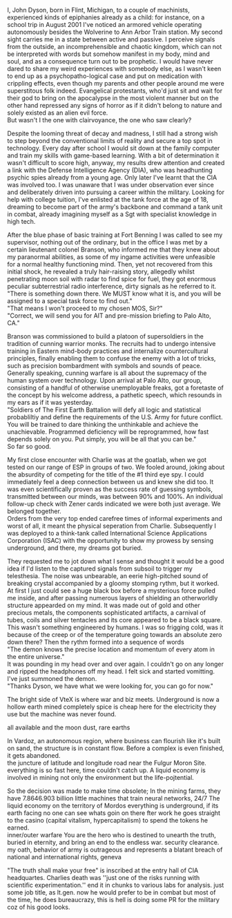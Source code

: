 I, John Dyson, born in Flint, Michigan, to a couple of machinists, experienced kinds of epiphanies already as a child: for instance, on a school trip in August 2001 I've noticed an armored vehicle operating autonomously besides the Wolverine to Ann Arbor Train station. My second sight carries me in a state between active and passive. I perceive signals from the outside, an incomprehensible and chaotic kingdom, which can not be interpreted with words but somehow manifest in my body, mind and soul, and as a consequence turn out to be prophetic. 
I would have never dared to share my weird experiences with somebody else, as I wasn't keen to end up as a psychopatho-logical case and put on medication with crippling effects, even though my parents and other people around me were superstitous folk indeed.
Evangelical protestants, who'd just sit and wait for their god to bring on the apocalypse in the most violent manner but on the other hand repressed any signs of horror as if it didn't belong to nature and solely existed as an alien evil force.<br>
But wasn't I the one with clairvoyance, the one who saw clearly?

Despite the looming threat of decay and madness, I still had a strong wish to step beyond the conventional limits of reality and secure a top spot in technology. Every day after school I would sit down at the family computer and train my skills with game-based learning. With a bit of determination it wasn't difficult to score high, anyway, my results drew attention and created a link with the Defense Intelligence Agency (DIA), who was headhunting psychic spies already from a young age. Only later I've learnt that the CIA was involved too. I was unaware that I was under observation ever since and deliberately driven into pursuing a career within the military. Looking for help with college tuition, I've enlisted at the tank force at the age of 18, dreaming to become part of the army's backbone and command a tank unit in combat, already imagining myself as a Sgt with specialist knowledge in high tech. 

After the blue phase of basic training at Fort Benning I was called to see my supervisor, nothing out of the ordinary, but in the office I was met by a certain lieutenant colonel Branson, who informed me that they knew about my paranormal abilities, as some of my ingame activities were unfeasible for a normal healthy functioning mind. Then, yet not recovered from this initial shock, he revealed a truly hair-raising story, allegedly whilst penetrating moon soil with radar to find spice for fuel, they got enormous peculiar subterrestrial radio interference, dirty signals as he referred to it.<br>
"There is something down there. We MUST know what it is, and you will be assigned to a special task force to find out."<br>
"That means I won't proceed to my chosen MOS, Sir?"<br>
"Correct, we will send you for AIT and pre-mission briefing to Palo Alto, CA."

Branson was commissioned to build a platoon of supersoldiers in the tradition of cunning warrior monks. The recruits had to undergo intensive training in Eastern mind-body practices and internalize countercultural principles, finally enabling them to confuse the enemy with a lot of tricks, such as precision bombardment with symbols and sounds of peace. Generally speaking, cunning warfare is all about the supremacy of the human system over technology. Upon arrival at Palo Alto, our group, consisting of a handful of otherwise unemployable freaks, got a foretaste of the concept by his welcome address, a pathetic speech, which resounds in my ears as if it was yesterday.<br>
"Soldiers of The First Earth Battalion will defy all logic and statistical probabliltiy and define the requirements of the U.S. Army for future conflict. 
You will be trained to dare thinking the unthinkable and achieve the unachievable. Programmed deficiency will be reprogrammed, how fast depends solely on you. Put simply, you will be all that you can be."<br>
So far so good.
 
My first close encounter with Charlie was at the goatlab, when we got tested on our range of ESP in groups of two. We fooled around, joking about the absurdity of competing for the title of the #1 third eye spy. I could immediately feel a deep connection between us and knew she did too. It was even scientifically proven as the success rate of guessing symbols, transmitted between our minds, was between 90% and 100%. An individual follow-up check with Zener cards indicated we were both just average. We belonged together.<br>
Orders from the very top ended carefree times of informal experiments and worst of all, it meant the physical seperation from Charlie. Subsequently I was deployed to a think-tank called International Science Applications Corporation (ISAC) with the opportunity to show my prowess by sensing underground, and there, my dreams got buried.

They requested me to jot down what I sense and thought it would be a good idea if I'd listen to the captured signals from subsoil to trigger my telesthesia. The noise was unbearable, an eerie high-pitched sound of breaking crystal accompanied by a gloomy stomping rythm, but it worked. At first I just could see a huge black box before a mysterious force pulled me inside, and after passing numerous layers of shielding an otherworldly structure appearded on my mind. It was made out of gold and other precious metals, the components sophisticated artifacts, a carnival of tubes, coils and silver tentacles and its core appeared to be a black square. This wasn't something engineered by humans. I was so frigging cold, was it because of the creep or of the temperature going towards an absolute zero down there? Then the rythm formed into a sequence of words<br>
"The demon knows the precise location and momentum of every atom in the entire universe."<br>
It was pounding in my head over and over again. I couldn't go on any longer and ripped the headphones off my head. I felt sick and started vomitting. I've just summoned the demon.<br>
"Thanks Dyson, we have what we were looking for, you can go for now."

The bright side of VteX is where war and biz meets. 
Underground is now a hollow earth
mined completely
spice is cheap here for the electricity they use 
but the machine was never found. 

all available and the moon dust, rare earths

In Vardoz, an autonomous region, where business can flourish 
like it's built on sand, the structure is in constant flow.  Before a complex is even finished, it gets abandoned.  
the juncture of latitude and longitude road near the Fulgur Moron Site. everything is so fast here, time couldn't catch up. 
A liquid economy is involved in mining not only the environment but the life-pojtential. 

 So the decision was made to make time obsolete; In the mining farms, they have 7.8646.903 billion little machines that train neural networks, 24/7 The liquid economy on the territory of Mordos
everything is underground, if its earth facing no one can see whats goin on there 
fter work he goes straight to the casino (capital vitalism, hypercapitalism) to spend the tokens he earned.  
inner/outer warfare
You are the hero who
is destined to unearth the truth, buried in eternity, and bring an end to the endless war.
security clearance.
my oath, 
behavior of army is outrageous and represents a blatant breach of national and international rights, geneva
 
"The truth shall make your free" is inscribed at the entry hall of CIA headquartes. 
Charlies death was ''just one of the risks running with scientific experimentation.''
end it in chunks to various labs for analysis.
just some job title, as lt.gen. now he would prefer to be in combat but
most of the time, he does bureaucrazy, this is hell
is doing some PR for the military coz of his good looks.
